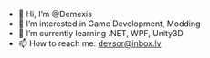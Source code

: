 - 👋 Hi, I’m @Demexis
- 👀 I’m interested in Game Development, Modding
- 🌱 I’m currently learning .NET, WPF, Unity3D
- 📫 How to reach me: devsor@inbox.lv

<!---
Demexis/Demexis is a ✨ special ✨ repository because its `README.md` (this file) appears on your GitHub profile.
You can click the Preview link to take a look at your changes.
--->
